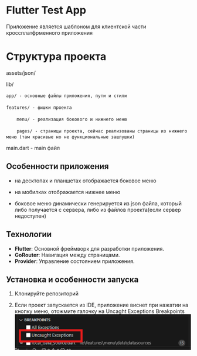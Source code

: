 # Flutter Test App

Приложение является шаблоном для клиентской части кроссплатфрменного приложения

# Структура проекта

assets/json/

lib/
 
    app/ - основные файлы приложения, пути и стили

    features/ - фишки проекта 

        menu/ - реализация бокового и нижнего меню

        pages/ - страницы проекта, сейчас реализованы страницы из нижнего меню (там красивые но не функциональные зашлушки)

main.dart - main файл

## Особенности приложения

- на десктопах и планшетах отображается боковое меню

- на мобилках отображается нижнее меню

- боковое меню динамически генерируется из json файла, который либо получается с сервера, либо из файлов проекта(если сервер недоступен)


## Технологии

- **Flutter**: Основной фреймворк для разработки приложения.
- **GoRouter**: Навигация между страницами.
- **Provider**: Управление состоянием приложения.

## Установка и особенности запуска

1. Клонируйте репозиторий

2. Если проект запускается из IDE, приложение виснет при нажатии на кнопку меню, отожмите галочку на Uncaght Exceptions Breakpoints
![alt text](image.png)